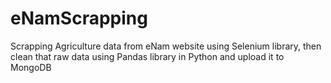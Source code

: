 # eNamScrapping
Scrapping Agriculture data from eNam website using Selenium library, then clean that raw data using Pandas library in Python and upload it to MongoDB
